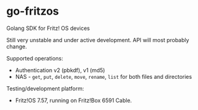# go-fritzos
Golang SDK for Fritz! OS devices

Still very unstable and under active development. API will most probably change.

Supported operations:

* Authentication v2 (pbkdf), v1 (md5)
* NAS - `get`, `put`, `delete`, `move`, `rename`, `list` for both files and directories

Testing/development platform:
* Fritz!OS 7.57, running on Fritz!Box 6591 Cable.
